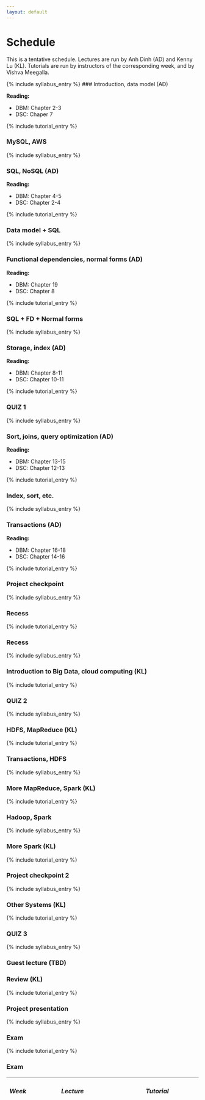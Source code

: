 ```yaml
---
layout: default
---
```




# Schedule
This is a tentative schedule.  Lectures are run by Anh Dinh (AD) and Kenny Lu (KL). Tutorials are run by
instructors of the corresponding week, and by Vishva Meegalla.  

<table class="table table-striped syllabus">
<thead>
   <tr>
      <th style="width: 10%"> <h5>Week</h5> </th>
      <th style="width: 45%"> <h5>Lecture</h5> </th>
      <th sytle="width: 45%"> <h5>Tutorial</h5> </th>
   </tr>
</thead>
<tbody>
{% include syllabus_entry %}
### Introduction, data model (AD) 

**Reading:**
* DBM: Chapter 2-3
* DSC: Chaper 7

{% include tutorial_entry %}
### MySQL, AWS

{% include syllabus_entry %}
### SQL, NoSQL (AD)

**Reading:**
* DBM: Chapter 4-5
* DSC: Chapter 2-4

{% include tutorial_entry %}
### Data model + SQL

{% include syllabus_entry %}
### Functional dependencies, normal forms (AD)

**Reading:**
* DBM: Chapter 19
* DSC: Chapter 8

{% include tutorial_entry %}
### SQL + FD + Normal forms

{% include syllabus_entry %}
### Storage, index (AD)

**Reading:**
* DBM: Chapter 8-11
* DSC: Chapter 10-11

{% include tutorial_entry %}
### QUIZ 1

{% include syllabus_entry %}
### Sort, joins, query optimization (AD)

**Reading:**
* DBM: Chapter 13-15
* DSC: Chapter 12-13

{% include tutorial_entry %}
### Index, sort, etc.

{% include syllabus_entry %}
### Transactions (AD)

**Reading:**
* DBM: Chapter 16-18
* DSC: Chapter 14-16

{% include tutorial_entry %}
### Project checkpoint

{% include syllabus_entry %}
### Recess

{% include tutorial_entry %}
### Recess 

{% include syllabus_entry %}
### Introduction to Big Data, cloud computing (KL)

{% include tutorial_entry %}
### QUIZ 2

{% include syllabus_entry %}
### HDFS, MapReduce (KL)

{% include tutorial_entry %}
### Transactions, HDFS

{% include syllabus_entry %}
### More MapReduce, Spark (KL)

{% include tutorial_entry %}
### Hadoop, Spark 

{% include syllabus_entry %}
### More Spark (KL)

{% include tutorial_entry %}
### Project checkpoint 2

{% include syllabus_entry %}
### Other Systems (KL)

{% include tutorial_entry %}
### QUIZ 3

{% include syllabus_entry %}
### Guest lecture (TBD)
### Review (KL)

{% include tutorial_entry %}
### Project presentation 

{% include syllabus_entry %}
### Exam 

{% include tutorial_entry %}
### Exam 

</td></tr>
</tbody>
</table>


